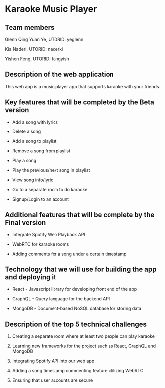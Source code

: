 # Karaoke Music Player

Team members
------------

Glenn Qing Yuan Ye, UTORID: yeglenn

Kia Naderi, UTORID: naderki

Yishen Feng, UTORID: fengyish

Description of the web application
----------------------------------

This web app is a music player app that supports karaoke with your friends. 

Key features that will be completed by the Beta version
-------------------------------------------------------

-   Add a song with lyrics

-   Delete a song

-   Add a song to playlist

-   Remove a song from playlist

-   Play a song

-   Play the previous/next song in playlist

-   View song info/lyric

-   Go to a separate room to do karaoke

-   Signup/Login to an account

Additional features that will be complete by the Final version
--------------------------------------------------------------

-   Integrate Spotify Web Playback API

-   WebRTC for karaoke rooms

-   Adding comments for a song under a certain timestamp

Technology that we will use for building the app and deploying it
-----------------------------------------------------------------

-   React - Javascript library for developing front end of the app

-   GraphQL - Query language for the backend API

-   MongoDB - Document-based NoSQL database for storing data

Description of the top 5 technical challenges
---------------------------------------------

1.  Creating a separate room where at least two people can play karaoke

2.  Learning new frameworks for the project such as React, GraphQL and MongoDB

3.  Integrating Spotify API into our web app

4.  Adding a song timestamp commenting feature utilizing WebRTC

5.  Ensuring that user accounts are secure


